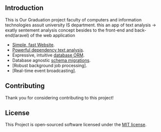 ## Introduction

This is Our Graduation project faculty of computers and information technologies assuit university IS department.
this an app of text analysis -> exatly sentement analysis concept besides to the front-end and back-end(laravel) of the web application  

- [Simple, fast Website](https://github.com/mostafa-medht/Graduation-Project-LV).
- [Powerful dependency text analysis](https://github.com/mostafa-medht/Graduation-Project-LV/tree/master/public/textmining).
- Expressive, intuitive [database ORM](https://github.com/mostafa-medht/Graduation-Project-LV/tree/master/database/migrations).
- Database agnostic [schema migrations](https://github.com/mostafa-medht/Graduation-Project-LV/tree/master/database/migrationsaravel.com/docs/migrations).
- [Robust background job processing].
- [Real-time event broadcasting].


## Contributing

Thank you for considering contributing to this project!


## License

This Project is open-sourced software licensed under the [MIT license](https://opensource.org/licenses/MIT).
